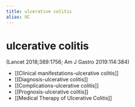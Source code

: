 ```yaml
---
title: ulcerative colitis
alias: UC
---
```


# ulcerative colitis

(Lancet 2018;389:1756; Am J Gastro 2019:114:384)

- [[Clinical manifestations-ulcerative colitis]]
- [[Diagnosis-ulcerative colitis]]
- [[Complications-ulcerative colitis]]
- [[Prognosis-ulcerative colitis]]
- [[Medical Therapy of Ulcerative Colitis]]
